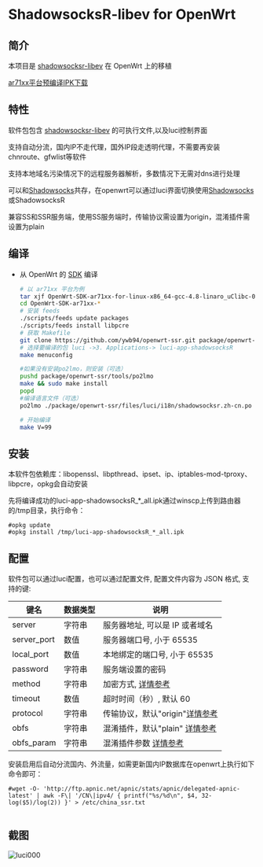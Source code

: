 ShadowsocksR-libev for OpenWrt
===


简介
---

 本项目是 [shadowsocksr-libev][1] 在 OpenWrt 上的移植  
 
 [ar71xx平台预编译IPK下载][4]

特性
---

软件包包含 [shadowsocksr-libev][1] 的可执行文件,以及luci控制界面  

支持自动分流，国内IP不走代理，国外IP段走透明代理，不需要再安装chnroute、gfwlist等软件

支持本地域名污染情况下的远程服务器解析，多数情况下无需对dns进行处理

可以和[Shadowsocks][5]共存，在openwrt可以通过luci界面切换使用[Shadowsocks][6]或ShadowsocksR

兼容SS和SSR服务端，使用SS服务端时，传输协议需设置为origin，混淆插件需设置为plain


编译
---

 - 从 OpenWrt 的 [SDK][S] 编译

   ```bash
   # 以 ar71xx 平台为例
   tar xjf OpenWrt-SDK-ar71xx-for-linux-x86_64-gcc-4.8-linaro_uClibc-0.9.33.2.tar.bz2
   cd OpenWrt-SDK-ar71xx-*
   # 安装 feeds
   ./scripts/feeds update packages
   ./scripts/feeds install libpcre
   # 获取 Makefile
   git clone https://github.com/ywb94/openwrt-ssr.git package/openwrt-ssr
   # 选择要编译的包 luci ->3. Applications-> luci-app-shadowsocksR
   make menuconfig
   
   #如果没有安装po2lmo，则安装（可选）
   pushd package/openwrt-ssr/tools/po2lmo
   make && sudo make install
   popd
   #编译语言文件（可选）
   po2lmo ./package/openwrt-ssr/files/luci/i18n/shadowsocksr.zh-cn.po ./package/openwrt-ssr/files/luci/i18n/shadowsocksr.zh-cn.lmo
   
   # 开始编译
   make V=99
   ```
   
安装
--- 
本软件包依赖库：libopenssl、libpthread、ipset、ip、iptables-mod-tproxy、libpcre，opkg会自动安装

先将编译成功的luci-app-shadowsocksR_*_all.ipk通过winscp上传到路由器的/tmp目录，执行命令：

   ```
   #opkg update
   #opkg install /tmp/luci-app-shadowsocksR_*_all.ipk 
   ```

配置
---

   软件包可以通过luci配置，也可以通过配置文件, 配置文件内容为 JSON 格式, 支持的键:  

   键名           | 数据类型   | 说明
   ---------------|------------|-----------------------------------------------
   server         | 字符串     | 服务器地址, 可以是 IP 或者域名
   server_port    | 数值       | 服务器端口号, 小于 65535
   local_port     | 数值       | 本地绑定的端口号, 小于 65535
   password       | 字符串     | 服务端设置的密码
   method         | 字符串     | 加密方式, [详情参考][2]
   timeout        | 数值       | 超时时间（秒）, 默认 60
   protocol       | 字符串     | 传输协议，默认"origin"[详情参考][3]
   obfs           | 字符串     | 混淆插件，默认"plain" [详情参考][3]
   obfs_param     | 字符串     | 混淆插件参数 [详情参考][3]
   

   
   安装启用后自动分流国内、外流量，如需更新国内IP数据库在openwrt上执行如下命令即可：
   ```
   #wget -O- 'http://ftp.apnic.net/apnic/stats/apnic/delegated-apnic-latest' | awk -F\| '/CN\|ipv4/ { printf("%s/%d\n", $4, 32-log($5)/log(2)) }' > /etc/china_ssr.txt
         
   ```

截图  
---

![luci000](http://iytc.net/img/ssr.jpg)


  [1]: https://github.com/breakwa11/shadowsocks-libev
  [2]: https://github.com/shadowsocks/luci-app-shadowsocks/wiki/Encrypt-method
  [3]: https://github.com/breakwa11/shadowsocks-rss/wiki/config.json
  [4]: http://iytc.net/tools/luci-app-shadowsocksR_last_all.ipk " Chaos Calmer 15.05预编译 IPK 下载" 
  [5]: https://github.com/shadowsocks/openwrt-shadowsocks
  [6]: https://github.com/shadowsocks/luci-app-shadowsocks  
  [S]: https://wiki.openwrt.org/doc/howto/obtain.firmware.sdk
